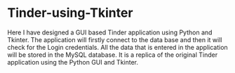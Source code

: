 # Tinder-using-Tkinter
Here I have designed a GUI based Tinder application using Python and Tkinter. The application will firstly connect to the data base and then it will check for the Login credentials. All the data that is entered in the application will be stored in the MySQL database. It is a replica of the original Tinder application using the Python GUI and Tkinter.
